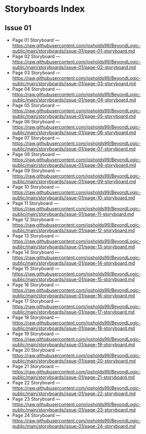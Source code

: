 # Storyboards Index


## Issue 01
- Page 01 Storyboard — https://raw.githubusercontent.com/josholds99/BeyondLogic-public/main/storyboards/issue-01/page-01-storyboard.md
- Page 02 Storyboard — https://raw.githubusercontent.com/josholds99/BeyondLogic-public/main/storyboards/issue-01/page-02-storyboard.md
- Page 03 Storyboard — https://raw.githubusercontent.com/josholds99/BeyondLogic-public/main/storyboards/issue-01/page-03-storyboard.md
- Page 04 Storyboard — https://raw.githubusercontent.com/josholds99/BeyondLogic-public/main/storyboards/issue-01/page-04-storyboard.md
- Page 05 Storyboard — https://raw.githubusercontent.com/josholds99/BeyondLogic-public/main/storyboards/issue-01/page-05-storyboard.md
- Page 06 Storyboard — https://raw.githubusercontent.com/josholds99/BeyondLogic-public/main/storyboards/issue-01/page-06-storyboard.md
- Page 07 Storyboard — https://raw.githubusercontent.com/josholds99/BeyondLogic-public/main/storyboards/issue-01/page-07-storyboard.md
- Page 08 Storyboard — https://raw.githubusercontent.com/josholds99/BeyondLogic-public/main/storyboards/issue-01/page-08-storyboard.md
- Page 09 Storyboard — https://raw.githubusercontent.com/josholds99/BeyondLogic-public/main/storyboards/issue-01/page-09-storyboard.md
- Page 10 Storyboard — https://raw.githubusercontent.com/josholds99/BeyondLogic-public/main/storyboards/issue-01/page-10-storyboard.md
- Page 11 Storyboard — https://raw.githubusercontent.com/josholds99/BeyondLogic-public/main/storyboards/issue-01/page-11-storyboard.md
- Page 12 Storyboard — https://raw.githubusercontent.com/josholds99/BeyondLogic-public/main/storyboards/issue-01/page-12-storyboard.md
- Page 13 Storyboard — https://raw.githubusercontent.com/josholds99/BeyondLogic-public/main/storyboards/issue-01/page-13-storyboard.md
- Page 14 Storyboard — https://raw.githubusercontent.com/josholds99/BeyondLogic-public/main/storyboards/issue-01/page-14-storyboard.md
- Page 15 Storyboard — https://raw.githubusercontent.com/josholds99/BeyondLogic-public/main/storyboards/issue-01/page-15-storyboard.md
- Page 16 Storyboard — https://raw.githubusercontent.com/josholds99/BeyondLogic-public/main/storyboards/issue-01/page-16-storyboard.md
- Page 17 Storyboard — https://raw.githubusercontent.com/josholds99/BeyondLogic-public/main/storyboards/issue-01/page-17-storyboard.md
- Page 18 Storyboard — https://raw.githubusercontent.com/josholds99/BeyondLogic-public/main/storyboards/issue-01/page-18-storyboard.md
- Page 19 Storyboard — https://raw.githubusercontent.com/josholds99/BeyondLogic-public/main/storyboards/issue-01/page-19-storyboard.md
- Page 20 Storyboard — https://raw.githubusercontent.com/josholds99/BeyondLogic-public/main/storyboards/issue-01/page-20-storyboard.md
- Page 21 Storyboard — https://raw.githubusercontent.com/josholds99/BeyondLogic-public/main/storyboards/issue-01/page-21-storyboard.md
- Page 22 Storyboard — https://raw.githubusercontent.com/josholds99/BeyondLogic-public/main/storyboards/issue-01/page-22-storyboard.md
- Page 23 Storyboard — https://raw.githubusercontent.com/josholds99/BeyondLogic-public/main/storyboards/issue-01/page-23-storyboard.md
- Page 24 Storyboard — https://raw.githubusercontent.com/josholds99/BeyondLogic-public/main/storyboards/issue-01/page-24-storyboard.md
